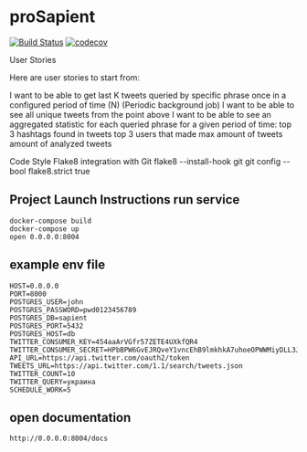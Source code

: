 # proSapient
[![Build Status](https://travis-ci.org/alexsukhrin/proSapient.svg?branch=master)](https://travis-ci.org/alexsukhrin/proSapient)
[![codecov](https://codecov.io/gh/alexsukhrin/proSapient/branch/master/graph/badge.svg)](https://codecov.io/gh/alexsukhrin/proSapient)

User Stories

Here are user stories to start from:

I want to be able to get last K tweets queried by specific phrase once in a configured period of time (N) (Periodic background job)
I want to be able to see all unique tweets from the point above
I want to be able to see an aggregated statistic for each queried phrase for a given period of time:
top 3 hashtags found in tweets
top 3 users that made max amount of tweets
amount of analyzed tweets

Code Style Flake8 integration with Git
flake8 --install-hook git
git config --bool flake8.strict true

## Project Launch Instructions run service
```
docker-compose build
docker-compose up
open 0.0.0.0:8004
```

## example env file
```
HOST=0.0.0.0
PORT=8000
POSTGRES_USER=john
POSTGRES_PASSWORD=pwd0123456789
POSTGRES_DB=sapient
POSTGRES_PORT=5432
POSTGRES_HOST=db
TWITTER_CONSUMER_KEY=454aaArVGfr57ZETE4UXkfQR4
TWITTER_CONSUMER_SECRET=HPbBPW6GvEJRQveY1vncEhB9lmkhkA7uhoeOPWWMiyDLL3J45A
API_URL=https://api.twitter.com/oauth2/token
TWEETS_URL=https://api.twitter.com/1.1/search/tweets.json
TWITTER_COUNT=10
TWITTER_QUERY=украина
SCHEDULE_WORK=5
```

## open documentation
`http://0.0.0.0:8004/docs`